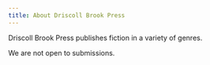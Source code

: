 ```yaml
---
title: About Driscoll Brook Press
---
```


Driscoll Brook Press
publishes fiction
in a variety of genres.

We are not open to submissions.

